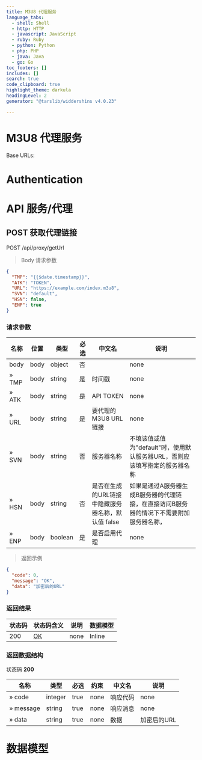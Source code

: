 ```yaml
---
title: M3U8 代理服务
language_tabs:
  - shell: Shell
  - http: HTTP
  - javascript: JavaScript
  - ruby: Ruby
  - python: Python
  - php: PHP
  - java: Java
  - go: Go
toc_footers: []
includes: []
search: true
code_clipboard: true
highlight_theme: darkula
headingLevel: 2
generator: "@tarslib/widdershins v4.0.23"

---
```


# M3U8 代理服务

Base URLs:

# Authentication

# API 服务/代理

## POST 获取代理链接

POST /api/proxy/getUrl

> Body 请求参数

```json
{
  "TMP": "{{$date.timestamp}}",
  "ATK": "TOKEN",
  "URL": "https://example.com/index.m3u8",
  "SVN": "default",
  "HSN": false,
  "ENP": true
}
```

### 请求参数

|名称|位置|类型|必选|中文名|说明|
|---|---|---|---|---|---|
|body|body|object| 否 ||none|
|» TMP|body|string| 是 | 时间戳|none|
|» ATK|body|string| 是 | API TOKEN|none|
|» URL|body|string| 是 | 要代理的 M3U8 URL 链接|none|
|» SVN|body|string| 否 | 服务器名称|不填该值或值为"default"时，使用默认服务器URL，否则应该填写指定的服务器名称|
|» HSN|body|string| 否 | 是否在生成的URL链接中隐藏服务器名称，默认值 false|如果是通过A服务器生成B服务器的代理链接，在直接访问B服务器的情况下不需要附加服务器名称，|
|» ENP|body|boolean| 是 | 是否启用代理|none|

> 返回示例

```json
{
  "code": 0,
  "message": "OK",
  "data": "加密后的URL"
}
```

### 返回结果

|状态码|状态码含义|说明|数据模型|
|---|---|---|---|
|200|[OK](https://tools.ietf.org/html/rfc7231#section-6.3.1)|none|Inline|

### 返回数据结构

状态码 **200**

|名称|类型|必选|约束|中文名|说明|
|---|---|---|---|---|---|
|» code|integer|true|none|响应代码|none|
|» message|string|true|none|响应消息|none|
|» data|string|true|none|数据|加密后的URL|

# 数据模型

